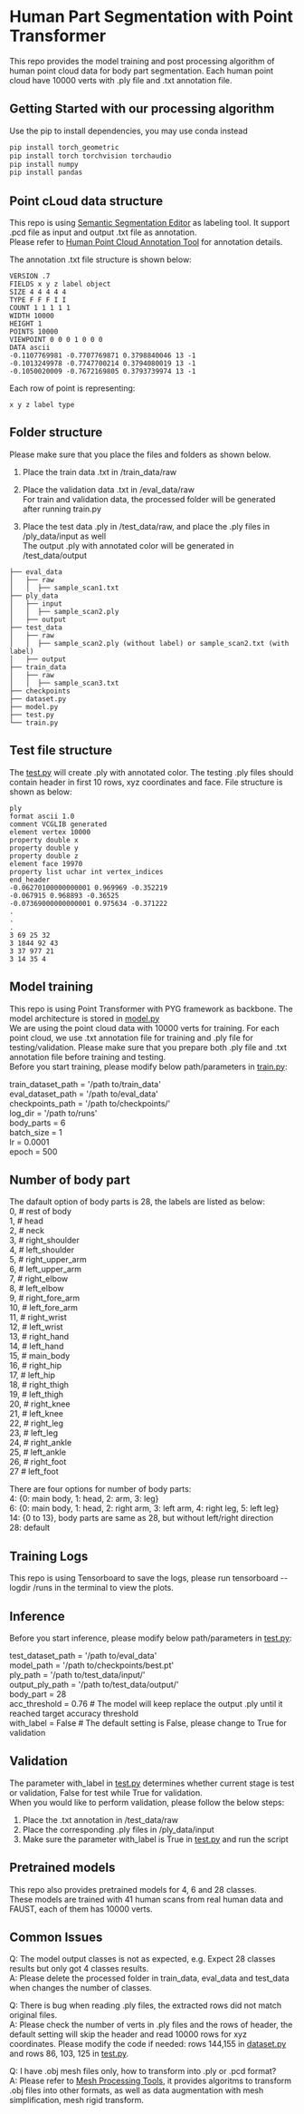 # Human Part Segmentation with Point Transformer
This repo provides the model training and post processing algorithm of human point cloud data for body part segmentation. Each human point cloud have 10000 verts with .ply file and .txt annotation file.

## Getting Started with our processing algorithm
Use the pip to install dependencies, you may use conda instead

```bash
pip install torch_geometric
pip install torch torchvision torchaudio
pip install numpy
pip install pandas
```

## Point cLoud data structure
This repo is using [Semantic Segmentation Editor](https://github.com/Hitachi-Automotive-And-Industry-Lab/semantic-segmentation-editor.git) as labeling tool. It support .pcd file as input and output .txt file as annotation.  
Please refer to [Human Point Cloud Annotation Tool](https://github.com/issacchan26/point-cloud-annotation) for annotation details.  

The annotation .txt file structure is shown below:  

```
VERSION .7
FIELDS x y z label object
SIZE 4 4 4 4 4
TYPE F F F I I
COUNT 1 1 1 1 1
WIDTH 10000
HEIGHT 1
POINTS 10000
VIEWPOINT 0 0 0 1 0 0 0
DATA ascii
-0.1107769981 -0.7707769871 0.3798840046 13 -1
-0.1013249978 -0.7747700214 0.3794080019 13 -1
-0.1050020009 -0.7672169805 0.3793739974 13 -1
```

Each row of point is representing:  
```
x y z label type
```

## Folder structure
Please make sure that you place the files and folders as shown below.  
1. Place the train data .txt in /train_data/raw  
2. Place the validation data .txt in /eval_data/raw  
For train and validation data, the processed folder will be generated after running train.py  

3. Place the test data .ply in /test_data/raw, and place the .ply files in /ply_data/input as well  
The output .ply with annotated color will be generated in /test_data/output  

```
├── eval_data
│   ├── raw
│   │  ├── sample_scan1.txt
├── ply_data
│   ├── input
│   │  ├── sample_scan2.ply
│   ├── output
├── test_data
│   ├── raw
│   │  ├── sample_scan2.ply (without label) or sample_scan2.txt (with label)
│   ├── output
├── train_data
│   ├── raw
│   │  ├── sample_scan3.txt
├── checkpoints
├── dataset.py
├── model.py
├── test.py
└── train.py

```

## Test file structure
The [test.py](test.py) will create .ply with annotated color. 
The testing .ply files should contain header in first 10 rows, xyz coordinates and face. File structure is shown as below:

```
ply
format ascii 1.0
comment VCGLIB generated
element vertex 10000
property double x
property double y
property double z
element face 19970
property list uchar int vertex_indices
end_header
-0.06270100000000001 0.969969 -0.352219 
-0.067915 0.968893 -0.36525 
-0.07369000000000001 0.975634 -0.371222 
.
.
.
3 69 25 32 
3 1844 92 43 
3 37 977 21 
3 14 35 4 
```

## Model training
This repo is using Point Transformer with PYG framework as backbone. The model architecture is stored in [model.py](model.py)  
We are using the point cloud data with 10000 verts for training. For each point cloud, we use .txt annotation file for training and .ply file for testing/validation. Please make sure that you prepare both .ply file and .txt annotation file before training and testing.  
Before you start training, please modify below path/parameters in [train.py](train.py):  

train_dataset_path = '/path to/train_data'  
eval_dataset_path = '/path to/eval_data'  
checkpoints_path = '/path to/checkpoints/'  
log_dir = '/path to/runs'  
body_parts = 6  
batch_size = 1  
lr = 0.0001  
epoch = 500  

## Number of body part
The dafault option of body parts is 28, the labels are listed as below:  
    0,   # rest of body  
    1,   # head  
    2,   # neck  
    3,   # right_shoulder  
    4,   # left_shoulder  
    5,   # right_upper_arm  
    6,   # left_upper_arm  
    7,   # right_elbow  
    8,   # left_elbow  
    9,   # right_fore_arm  
    10,  # left_fore_arm  
    11,  # right_wrist  
    12,  # left_wrist  
    13,  # right_hand  
    14,  # left_hand  
    15,  # main_body  
    16,  # right_hip  
    17,  # left_hip  
    18,  # right_thigh  
    19,  # left_thigh  
    20,  # right_knee  
    21,  # left_knee  
    22,  # right_leg  
    23,  # left_leg  
    24,  # right_ankle  
    25,  # left_ankle  
    26,  # right_foot  
    27   # left_foot  

There are four options for number of body parts:  
    4: {0: main body, 1: head, 2: arm, 3: leg}  
    6: {0: main body, 1: head, 2: right arm, 3: left arm, 4: right leg, 5: left leg}  
    14: {0 to 13}, body parts are same as 28, but without left/right direction  
    28: default  

## Training Logs
This repo is using Tensorboard to save the logs, please run tensorboard --logdir /runs in the terminal to view the plots.

## Inference
Before you start inference, please modify below path/parameters in [test.py](test.py):  

test_dataset_path = '/path to/eval_data'  
model_path = '/path to/checkpoints/best.pt'  
ply_path = '/path to/test_data/input/'  
output_ply_path = '/path to/test_data/output/'  
body_part = 28  
acc_threshold = 0.76  # The model will keep replace the output .ply until it reached target accuracy threshold  
with_label = False  # The default setting is False, please change to True for validation  

## Validation
The parameter with_label in [test.py](test.py) determines whether current stage is test or validation, False for test while True for validation.  
When you would like to perform validation, please follow the below steps:  
1. Place the .txt annotation in /test_data/raw  
2. Place the corresponding .ply files in /ply_data/input  
3. Make sure the parameter with_label is True in [test.py](test.py) and run the script  

## Pretrained models
This repo also provides pretrained models for 4, 6 and 28 classes.  
These models are trained with 41 human scans from real human data and FAUST, each of them has 10000 verts.  

## Common Issues
Q: The model output classes is not as expected, e.g. Expect 28 classes results but only got 4 classes results.  
A: Please delete the processed folder in train_data, eval_data and test_data when changes the number of classes.  

Q: There is bug when reading .ply files, the extracted rows did not match original files.  
A: Please check the number of verts in .ply files and the rows of header, the default setting will skip the header and read 10000 rows for xyz coordinates. Please modify the code if needed: rows 144,155 in [dataset.py](dataset.py) and rows 86, 103, 125 in [test.py](test.py).  

Q: I have .obj mesh files only, how to transform into .ply or .pcd format?  
A: Please refer to [Mesh Processing Tools](https://github.com/issacchan26/mesh-processing), it provides algoritms to transform .obj files into other formats, as well as data augmentation with mesh simplification, mesh rigid transform.  
